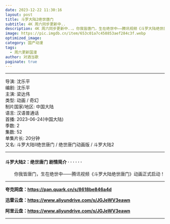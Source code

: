 ```yaml
---
date: 2023-12-22 11:30:16
layout: post
title: 斗罗大陆2绝世唐门
subtitle: 4K 周六同步更新中..
description: 4K 周六同步更新中..。你我皆唐门，生在绝世中——腾讯视频《斗罗大陆绝世唐门》动画正式启动...
image: https://pic.imgdb.cn/item/653c01a7c458853aef284c3f.webp
optimized_image: 
category: 国产动漫
tags:
  - 周六更新国漫
author: 对酒当歌
paginate: true
---
```


---

导演: 沈乐平  
编剧: 沈乐平  
主演: 梁达伟  
类型: 动画 / 奇幻  
制片国家/地区: 中国大陆  
语言: 汉语普通话  
首播: 2023-06-24(中国大陆)  
季数: 2  
集数: 52  
单集片长: 20分钟  
又名: 斗罗大陆Ⅱ绝世唐门 / 绝世唐门动画版 / 斗罗大陆2  

---

#### 斗罗大陆2：绝世唐门 剧情简介 · · · · · ·

　　你我皆唐门，生在绝世中——腾讯视频《斗罗大陆绝世唐门》动画正式启动！  

---

**夸克网盘：<https://pan.quark.cn/s/8618be846a4d>**

**迅雷云盘：<https://www.aliyundrive.com/s/JGJeWV3eawn>**

**阿里云盘：<https://www.aliyundrive.com/s/JGJeWV3eawn>**

---
